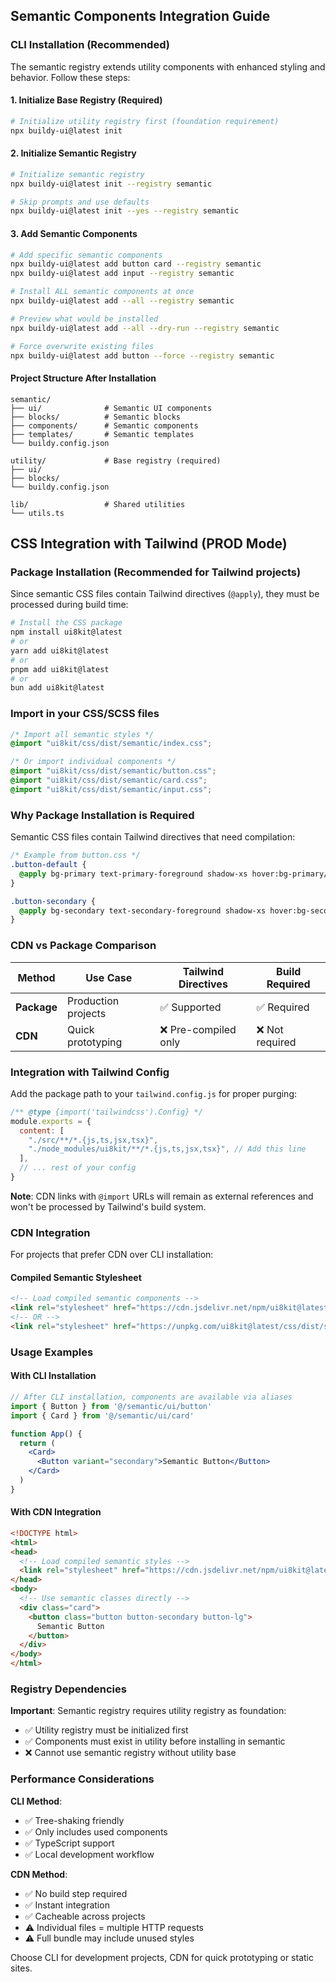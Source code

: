 ## Semantic Components Integration Guide

### CLI Installation (Recommended)

The semantic registry extends utility components with enhanced styling and behavior. Follow these steps:

#### 1. Initialize Base Registry (Required)
```bash
# Initialize utility registry first (foundation requirement)
npx buildy-ui@latest init
```

#### 2. Initialize Semantic Registry
```bash
# Initialize semantic registry
npx buildy-ui@latest init --registry semantic

# Skip prompts and use defaults
npx buildy-ui@latest init --yes --registry semantic
```

#### 3. Add Semantic Components
```bash
# Add specific semantic components
npx buildy-ui@latest add button card --registry semantic
npx buildy-ui@latest add input --registry semantic

# Install ALL semantic components at once
npx buildy-ui@latest add --all --registry semantic

# Preview what would be installed
npx buildy-ui@latest add --all --dry-run --registry semantic

# Force overwrite existing files
npx buildy-ui@latest add button --force --registry semantic
```

#### Project Structure After Installation
```
semantic/
├── ui/              # Semantic UI components
├── blocks/          # Semantic blocks
├── components/      # Semantic components
├── templates/       # Semantic templates
└── buildy.config.json

utility/             # Base registry (required)
├── ui/
├── blocks/
└── buildy.config.json

lib/                 # Shared utilities
└── utils.ts
```

## CSS Integration with Tailwind (PROD Mode)

### Package Installation (Recommended for Tailwind projects)

Since semantic CSS files contain Tailwind directives (`@apply`), they must be processed during build time:

```bash
# Install the CSS package
npm install ui8kit@latest
# or
yarn add ui8kit@latest
# or
pnpm add ui8kit@latest
# or
bun add ui8kit@latest
```

### Import in your CSS/SCSS files

```css
/* Import all semantic styles */
@import "ui8kit/css/dist/semantic/index.css";

/* Or import individual components */
@import "ui8kit/css/dist/semantic/button.css";
@import "ui8kit/css/dist/semantic/card.css";
@import "ui8kit/css/dist/semantic/input.css";
```

### Why Package Installation is Required

Semantic CSS files contain Tailwind directives that need compilation:

```css
/* Example from button.css */
.button-default {
  @apply bg-primary text-primary-foreground shadow-xs hover:bg-primary/90;
}

.button-secondary {
  @apply bg-secondary text-secondary-foreground shadow-xs hover:bg-secondary/90;
}
```

### CDN vs Package Comparison

| Method | Use Case | Tailwind Directives | Build Required |
|--------|----------|-------------------|----------------|
| **Package** | Production projects | ✅ Supported | ✅ Required |
| **CDN** | Quick prototyping | ❌ Pre-compiled only | ❌ Not required |

### Integration with Tailwind Config

Add the package path to your `tailwind.config.js` for proper purging:

```js
/** @type {import('tailwindcss').Config} */
module.exports = {
  content: [
    "./src/**/*.{js,ts,jsx,tsx}",
    "./node_modules/ui8kit/**/*.{js,ts,jsx,tsx}", // Add this line
  ],
  // ... rest of your config
}
```

**Note**: CDN links with `@import` URLs will remain as external references and won't be processed by Tailwind's build system.

### CDN Integration

For projects that prefer CDN over CLI installation:

#### Compiled Semantic Stylesheet
```html
<!-- Load compiled semantic components -->
<link rel="stylesheet" href="https://cdn.jsdelivr.net/npm/ui8kit@latest/css/dist/styles.css">
<!-- OR -->
<link rel="stylesheet" href="https://unpkg.com/ui8kit@latest/css/dist/styles.css">
```

### Usage Examples

#### With CLI Installation
```jsx
// After CLI installation, components are available via aliases
import { Button } from '@/semantic/ui/button'
import { Card } from '@/semantic/ui/card'

function App() {
  return (
    <Card>
      <Button variant="secondary">Semantic Button</Button>
    </Card>
  )
}
```

#### With CDN Integration
```html
<!DOCTYPE html>
<html>
<head>
  <!-- Load compiled semantic styles -->
  <link rel="stylesheet" href="https://cdn.jsdelivr.net/npm/ui8kit@latest/css/dist/styles.css">
</head>
<body>
  <!-- Use semantic classes directly -->
  <div class="card">
    <button class="button button-secondary button-lg">
      Semantic Button
    </button>
  </div>
</body>
</html>
```

### Registry Dependencies

**Important**: Semantic registry requires utility registry as foundation:
- ✅ Utility registry must be initialized first
- ✅ Components must exist in utility before installing in semantic
- ❌ Cannot use semantic registry without utility base

### Performance Considerations

**CLI Method**:
- ✅ Tree-shaking friendly
- ✅ Only includes used components
- ✅ TypeScript support
- ✅ Local development workflow

**CDN Method**:
- ✅ No build step required
- ✅ Instant integration
- ✅ Cacheable across projects
- ⚠️ Individual files = multiple HTTP requests
- ⚠️ Full bundle may include unused styles

Choose CLI for development projects, CDN for quick prototyping or static sites.
